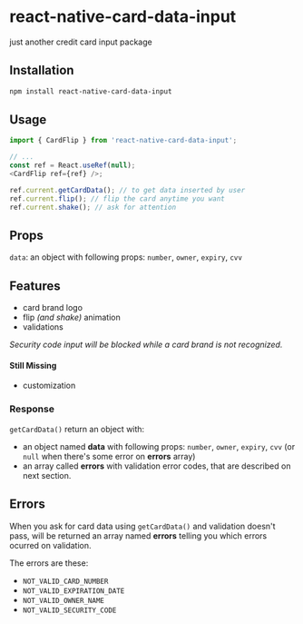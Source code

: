 # react-native-card-data-input

just another credit card input package

## Installation

```sh
npm install react-native-card-data-input
```

## Usage

```js
import { CardFlip } from 'react-native-card-data-input';

// ...
const ref = React.useRef(null);
<CardFlip ref={ref} />;

ref.current.getCardData(); // to get data inserted by user
ref.current.flip(); // flip the card anytime you want
ref.current.shake(); // ask for attention
```

## Props

`data`: an object with following props: `number`, `owner`, `expiry`, `cvv`

## Features

- card brand logo
- flip _(and shake)_ animation
- validations

_Security code input will be blocked while a card brand is not recognized._

#### Still Missing

- customization

### Response

`getCardData()` return an object with:

- an object named **data** with following props: `number`, `owner`, `expiry`, `cvv` (or `null` when there's some error on **errors** array)
- an array called **errors** with validation error codes, that are described on next section.

## Errors

When you ask for card data using `getCardData()` and validation doesn't pass, will be returned an array named **errors** telling you which errors ocurred on validation.

The errors are these:

- `NOT_VALID_CARD_NUMBER`
- `NOT_VALID_EXPIRATION_DATE`
- `NOT_VALID_OWNER_NAME`
- `NOT_VALID_SECURITY_CODE`
